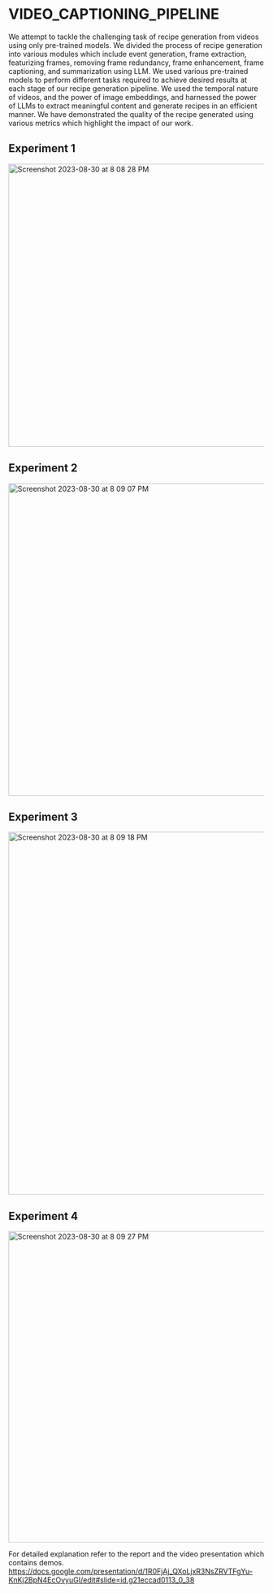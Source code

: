 # VIDEO_CAPTIONING_PIPELINE
We attempt to tackle the challenging task of recipe
generation from videos using only pre-trained
models. We divided the process of recipe generation
into various modules which include event
generation, frame extraction, featurizing frames,
removing frame redundancy, frame enhancement,
frame captioning, and summarization using LLM.
We used various pre-trained models to perform
different tasks required to achieve desired results
at each stage of our recipe generation pipeline.
We used the temporal nature of videos, and the
power of image embeddings, and harnessed the
power of LLMs to extract meaningful content and
generate recipes in an efficient manner. We have
demonstrated the quality of the recipe generated
using various metrics which highlight the impact
of our work.

## Experiment 1
<img width="557" alt="Screenshot 2023-08-30 at 8 08 28 PM" src="https://github.com/avisinghal6/VIDEO_CAPTIONING_PIPELINE/assets/97785770/bb7199f1-28cb-485f-9121-a80856c7b745">

## Experiment 2

<img width="615" alt="Screenshot 2023-08-30 at 8 09 07 PM" src="https://github.com/avisinghal6/VIDEO_CAPTIONING_PIPELINE/assets/97785770/260bdd9f-c2a3-4c57-ae2e-2ea07ca595d7">

## Experiment 3
<img width="714" alt="Screenshot 2023-08-30 at 8 09 18 PM" src="https://github.com/avisinghal6/VIDEO_CAPTIONING_PIPELINE/assets/97785770/1ae2e651-6f7d-4bc0-8e70-53e114f97194">

## Experiment 4
<img width="613" alt="Screenshot 2023-08-30 at 8 09 27 PM" src="https://github.com/avisinghal6/VIDEO_CAPTIONING_PIPELINE/assets/97785770/41a28ae4-5322-45cc-8566-6269841a777e">

For detailed explanation refer to the report and the video presentation which contains demos. https://docs.google.com/presentation/d/1R0FjAj_QXoLjxR3NsZRVTFgYu-KnKj2BpN4EcOvyuGI/edit#slide=id.g21eccad0113_0_38 

